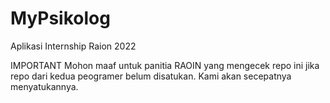 # MyPsikolog
 Aplikasi Internship Raion 2022


IMPORTANT
Mohon maaf untuk panitia RAOIN yang mengecek repo ini jika repo dari kedua peogramer belum disatukan.
Kami akan secepatnya menyatukannya.

